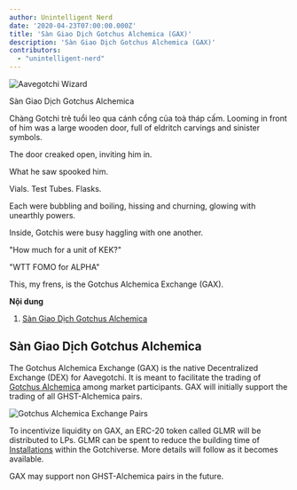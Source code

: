 ```yaml
---
author: Unintelligent Nerd
date: '2020-04-23T07:00:00.000Z'
title: 'Sàn Giao Dịch Gotchus Alchemica (GAX)'
description: 'Sàn Giao Dịch Gotchus Alchemica (GAX)'
contributors:
  - "unintelligent-nerd"
---
```


<div class="headerImageContainer">
<img class="headerImage" src="/gotchus-alchemica-exchange/wizard-aavegotchi.gif" alt="Aavegotchi Wizard">
<p class="headerImageText">Sàn Giao Dịch Gotchus Alchemica</p>
</div>

Chàng Gotchi trẻ tuổi leo qua cánh cổng của toà tháp cấm. Looming in front of him was a large wooden door, full of eldritch carvings and sinister symbols.

The door creaked open, inviting him in.

What he saw spooked him.

Vials. Test Tubes. Flasks.

Each were bubbling and boiling, hissing and churning, glowing with unearthly powers.

Inside, Gotchis were busy haggling with one another.

"How much for a unit of KEK?"

"WTT FOMO for ALPHA"

This, my frens, is the Gotchus Alchemica Exchange (GAX).

<div class="contentsBox">

**Nội dung**

<ol>
<li><a href=#gotchus-alchemica-exchange>Sàn Giao Dịch Gotchus Alchemica</a></li>
</ol>

</div>

## Sàn Giao Dịch Gotchus Alchemica

The Gotchus Alchemica Exchange (GAX) is the native Decentralized Exchange (DEX) for Aavegotchi. It is meant to facilitate the trading of [Gotchus Alchemica](/metaverse#gotchus-alchemica) among market participants. GAX will initially support the trading of all GHST-Alchemica pairs.

<img class="bodyImage" src="/gotchus-alchemica-exchange/gotchus-alchemica-exchange-pairs.png" alt="Gotchus Alchemica Exchange Pairs" />

To incentivize liquidity on GAX, an ERC-20 token called GLMR will be distributed to LPs. GLMR can be spent to reduce the building time of [Installations](/metaverse#building-on-realm-parcels) within the Gotchiverse. More details will follow as it becomes available.

GAX may support non GHST-Alchemica pairs in the future.
